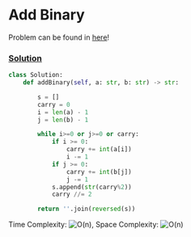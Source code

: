 # Add Binary

Problem can be found in [here](https://leetcode.com/problems/add-binary/)!

### [Solution](/Binary/67-AddBinary/solution.py)

```python
class Solution:
    def addBinary(self, a: str, b: str) -> str:

        s = []
        carry = 0
        i = len(a) - 1
        j = len(b) - 1

        while i>=0 or j>=0 or carry:
            if i >= 0:
                carry += int(a[i])
                i -= 1
            if j >= 0:
                carry += int(b[j])
                j -= 1
            s.append(str(carry%2))
            carry //= 2

        return ''.join(reversed(s))
```

Time Complexity: ![O(n)](<https://latex.codecogs.com/svg.image?\inline&space;O(n)>), Space Complexity: ![O(n)](<https://latex.codecogs.com/svg.image?\inline&space;O(n)>)


